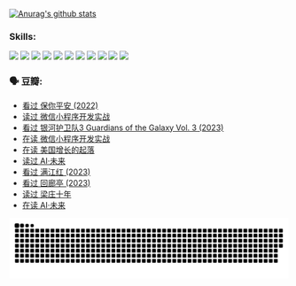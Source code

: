 
[![Anurag's github stats](https://github-readme-stats.vercel.app/api?username=w940853815)](https://github.com/anuraghazra/github-readme-stats)

### Skills:

<code><img height="32" src="https://cdn.jsdelivr.net/npm/simple-icons@v5/icons/python.svg"></code>
<code><img height="32" src="https://cdn.jsdelivr.net/npm/simple-icons@v5/icons/javascript.svg"></code>
<code><img height="32" src="https://cdn.jsdelivr.net/npm/simple-icons@v5/icons/django.svg"></code>
<code><img height="32" src="https://cdn.jsdelivr.net/npm/simple-icons@v5/icons/flask.svg"></code>
<code><img height="32" src="https://cdn.jsdelivr.net/npm/simple-icons@v5/icons/vuetify.svg"></code>
<code><img height="32" src="https://cdn.jsdelivr.net/npm/simple-icons@v5/icons/git.svg"></code>
<code><img height="32" src="https://cdn.jsdelivr.net/npm/simple-icons@v5/icons/docker.svg"></code>
<code><img height="32" src="https://cdn.jsdelivr.net/npm/simple-icons@v5/icons/postgresql.svg"></code>
<code><img height="32" src="https://cdn.jsdelivr.net/npm/simple-icons@v5/icons/elasticsearch.svg"></code>
<code><img height="32" src="https://cdn.jsdelivr.net/npm/simple-icons@v5/icons/macos.svg"></code>
<code><img height="32" src="https://cdn.jsdelivr.net/npm/simple-icons@v5/icons/linux.svg"></code>

### 🗣 豆瓣:

<!-- DOUBAN-ACTIVITIES:START -->
- [看过 保你平安‎ (2022)](https://www.douban.com/people/136069238/status/4239139510/?_i=84371957)
- [读过 微信小程序开发实战](https://www.douban.com/people/136069238/status/4237321528/?_i=84371957)
- [看过 银河护卫队3 Guardians of the Galaxy Vol. 3‎ (2023)](https://www.douban.com/people/136069238/status/4236631849/?_i=84371957)
- [在读 微信小程序开发实战](https://www.douban.com/people/136069238/status/4230177692/?_i=84371957)
- [在读 美国增长的起落](https://www.douban.com/people/136069238/status/4220055912/?_i=84371957)
- [读过 AI·未来](https://www.douban.com/people/136069238/status/4220054171/?_i=84371957)
- [看过 满江红‎ (2023)](https://www.douban.com/people/136069238/status/4219146433/?_i=84371957)
- [看过 回廊亭‎ (2023)](https://www.douban.com/people/136069238/status/4215992758/?_i=84371957)
- [读过 梁庄十年](https://www.douban.com/people/136069238/status/4206664969/?_i=84371957)
- [在读 AI·未来](https://www.douban.com/people/136069238/status/4206653520/?_i=84371957)
<!-- DOUBAN-ACTIVITIES:END -->


![Snake animation](https://raw.githubusercontent.com/w940853815/w940853815/output/github-contribution-grid-snake.svg)

<!--
**w940853815/w940853815** is a ✨ _special_ ✨ repository because its `README.md` (this file) appears on your GitHub profile.

Here are some ideas to get you started:

- 🔭 I’m currently working on ...
- 🌱 I’m currently learning ...
- 👯 I’m looking to collaborate on ...
- 🤔 I’m looking for help with ...
- 💬 Ask me about ...
- 📫 How to reach me: ...
- 😄 Pronouns: ...
- ⚡ Fun fact: ...
-->
